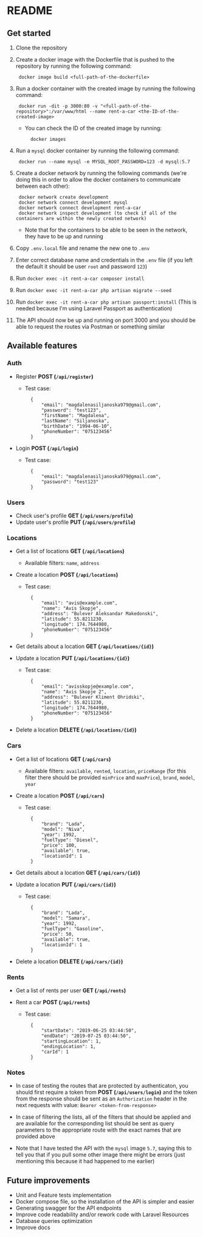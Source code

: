 # README

## Get started
1. Clone the repository
2. Create a docker image with the Dockerfile that is pushed to the repository by running the following command:
    
        docker image build <full-path-of-the-dockerfile>
    
3. Run a docker container with the created image by running the following command:

        docker run -dit -p 3000:80 -v "<full-path-of-the-repository>":/var/www/html --name rent-a-car <the-ID-of-the-created-image>
    
    * You can check the ID of the created image by running:
    
            docker images
            
4. Run a `mysql` docker container by running the following command:
        
        docker run --name mysql -e MYSQL_ROOT_PASSWORD=123 -d mysql:5.7

5. Create a docker network by running the following commands 
(we're doing this in order to allow the docker containers to communicate between each other):
        
        docker network create development
        docker network connect development mysql
        docker network connect development rent-a-car
        docker network inspect development (to check if all of the containers are within the newly created network)

    * Note that for the containers to be able to be seen in the network, they have to be up and running

6. Copy `.env.local` file and rename the new one to `.env`
7. Enter correct database name and credentials in the `.env` file (if you left the default it should be user `root` and password `123`)
8. Run `docker exec -it rent-a-car composer install`
9. Run `docker exec -it rent-a-car php artisan migrate --seed`
10. Run `docker exec -it rent-a-car php artisan passport:install` (This is needed because I'm using Laravel Passport as authentication)
11. The API should now be up and running on port 3000 and you should be able to request the routes via Postman or something similar

## Available features

### Auth
* Register **POST (`/api/register`)**
    
    - Test case:
        
            {
            	"email": "magdalenasiljanoska979@gmail.com",
            	"password": "test123",
            	"firstName": "Magdalena",
            	"lastName": "Siljanoska",
            	"birthDate": "1994-06-10",
            	"phoneNumber": "075123456"
            }

* Login **POST (`/api/login`)**
    
    - Test case:
        
            {
            	"email": "magdalenasiljanoska979@gmail.com",
            	"password": "test123"
            }     
### Users                   
* Check user's profile **GET (`/api/users/profile`)**
* Update user's profile **PUT (`/api/users/profile`)**

### Locations
* Get a list of locations **GET (`/api/locations`)**
    
    * Available filters: `name`, `address`

* Create a location **POST (`/api/locations`)**
    
    - Test case:
        
            {
                "email": "avis@example.com",
                "name": "Avis Skopje",
                "address": "Bulever Aleksandar Makedonski",
                "latitude": 55.8211230,
                "longitude": 174.7644980,
                "phoneNumber": "075123456"
            }
* Get details about a location **GET (`/api/locations/{id}`)**
* Update a location **PUT (`/api/locations/{id}`)**
    
    - Test case:
        
            {
                "email": "avisskopje@example.com",
                "name": "Avis Skopje 2",
                "address": "Bulever Kliment Ohridski",
                "latitude": 55.8211230,
                "longitude": 174.7644980,
                "phoneNumber": "075123456"
            }
* Delete a location **DELETE (`/api/locations/{id}`)**

### Cars
* Get a list of locations **GET (`/api/cars`)**

    * Available filters: `available`, `rented`, `location`, `priceRange` (for this filter there should be provided `minPrice` and `maxPrice`), `brand`, `model`, `year`

* Create a location **POST (`/api/cars`)**
    
    - Test case:
        
            {
                "brand": "Lada",
                "model": "Niva",
                "year": 1992,
                "fuelType": "Diesel",
                "price": 100,
                "available": true,
                "locationId": 1
            }
* Get details about a location **GET (`/api/cars/{id}`)**
* Update a location **PUT (`/api/cars/{id}`)**
    
    - Test case:
        
            {
                "brand": "Lada",
                "model": "Samara",
                "year": 1992,
                "fuelType": "Gasoline",
                "price": 50,
                "available": true,
                "locationId": 1
            }
* Delete a location **DELETE (`/api/cars/{id}`)**

### Rents
* Get a list of rents per user **GET (`/api/rents`)**
* Rent a car **POST (`/api/rents`)**
    
    - Test case:
        
            {
                "startDate": "2019-06-25 03:44:50",
            	"endDate": "2019-07-25 03:44:50",
            	"startingLocation": 1,
            	"endingLocation": 1,
            	"carId": 1
            }

### Notes

* In case of testing the routes that are protected by authenticaton, you should first require a token from **POST (`/api/users/login`)**
and the token from the response should be sent as an `Authorization` header in the next requests with value: `Bearer <token-from-response>`

* In case of filtering the lists, all of the filters that should be applied and are available for the corresponding list
should be sent as query parameters to the appropriate route with the exact names that are provided above

* Note that I have tested the API with the `mysql` image `5.7`, saying this to tell you that if you pull some other image there might be errors
(just mentioning this because it had happened to me earlier)
            
## Future improvements
  - Unit and Feature tests implementation
  - Docker compose file, so the installation of the API is simpler and easier
  - Generating swagger for the API endpoints
  - Improve code readability and/or rework code with Laravel Resources
  - Database queries optimization
  - Improve docs
